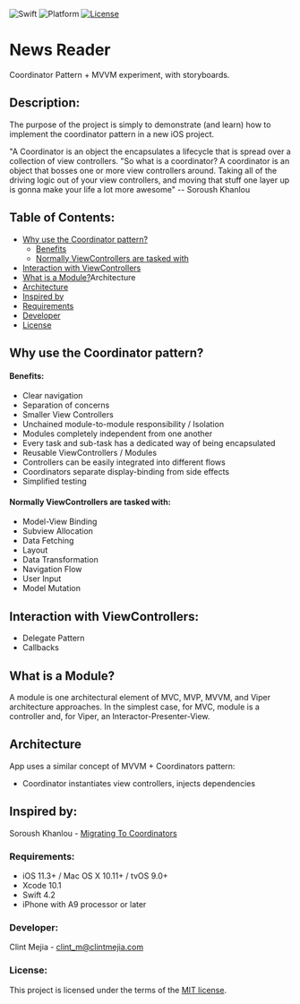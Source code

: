 ![Swift](https://img.shields.io/badge/Swift-4.2-orange.svg)
![Platform](https://img.shields.io/badge/platform-iOS-lightgrey.svg)
[![License](https://img.shields.io/badge/license-mit-blue.svg)](https://doge.mit-license.org)

# News Reader

Coordinator Pattern + MVVM experiment, with storyboards.

## Description:

The purpose of the project is simply to demonstrate (and learn) how to implement the coordinator pattern in a new iOS project. 

"A Coordinator is an object the encapsulates a lifecycle that is spread over a collection of view controllers. "So what is a coordinator? A coordinator is an object that bosses one or more view controllers around. Taking all of the driving logic out of your view controllers, and moving that stuff one layer up is gonna make your life a lot more awesome" 
-- Soroush Khanlou

## Table of Contents:
- [Why use the Coordinator pattern?](#why)
  - [Benefits](#why)
  - [Normally ViewControllers are tasked with](#currentModel)
- [Interaction with ViewControllers](#interaction)
- [What is a Module?](#module)Architecture
- [Architecture](#architecture)
- [Inspired by](#inspiredby)
- [Requirements](#requirements)
- [Developer](#developer)
- [License](#license)

## Why use the Coordinator pattern? <a name="why"></a>

#### Benefits: <a name="benefits"></a>

- Clear navigation
- Separation of concerns
- Smaller View Controllers
- Unchained module-to-module responsibility / Isolation
- Modules completely independent from one another
- Every task and sub-task has a dedicated way of being encapsulated
- Reusable ViewControllers / Modules
- Controllers can be easily integrated into different flows
- Coordinators separate display-binding from side effects
- Simplified testing

#### Normally ViewControllers are tasked with: <a name="currentModel"></a>

- Model-View Binding
- Subview Allocation
- Data Fetching
- Layout
- Data Transformation
- Navigation Flow
- User Input
- Model Mutation

## Interaction with ViewControllers: <a name="interaction"></a>

- Delegate Pattern
- Callbacks

## What is a Module? <a name="module"></a>

A module is one architectural element of MVC, MVP, MVVM, and Viper architecture approaches. In the simplest case, for MVC, module is a controller and, for Viper, an Interactor-Presenter-View.

## Architecture

App uses a similar concept of MVVM + Coordinators pattern:

- Coordinator instantiates view controllers, injects dependencies

## Inspired by: <a name="inspiredby"></a>

Soroush Khanlou - [Migrating To Coordinators](http://khanlou.com/2017/04/migrating-to-coordinators/)

### Requirements:

* iOS 11.3+ / Mac OS X 10.11+ / tvOS 9.0+
* Xcode 10.1
* Swift 4.2
* iPhone with A9 processor or later

### Developer:

Clint Mejia - [clint_m@clintmejia.com](clint_m@clintmejia.com)


### License:

This project is licensed under the terms of the [MIT license](https://opensource.org/licenses/MIT).
